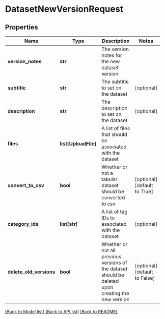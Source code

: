 # DatasetNewVersionRequest

## Properties
Name | Type | Description | Notes
------------ | ------------- | ------------- | -------------
**version_notes** | **str** | The version notes for the new dataset version | 
**subtitle** | **str** | The subtitle to set on the dataset | [optional] 
**description** | **str** | The description to set on the dataset | [optional] 
**files** | [**list[UploadFile]**](UploadFile.md) | A list of files that should be associated with the dataset | 
**convert_to_csv** | **bool** | Whether or not a tabular dataset should be converted to csv | [optional] [default to True]
**category_ids** | **list[str]** | A list of tag IDs to associated with the dataset | [optional] 
**delete_old_versions** | **bool** | Whether or not all previous versions of the dataset should be deleted upon creating the new version | [optional] [default to False]

[[Back to Model list]](../README.md#documentation-for-models) [[Back to API list]](../README.md#documentation-for-api-endpoints) [[Back to README]](../README.md)


